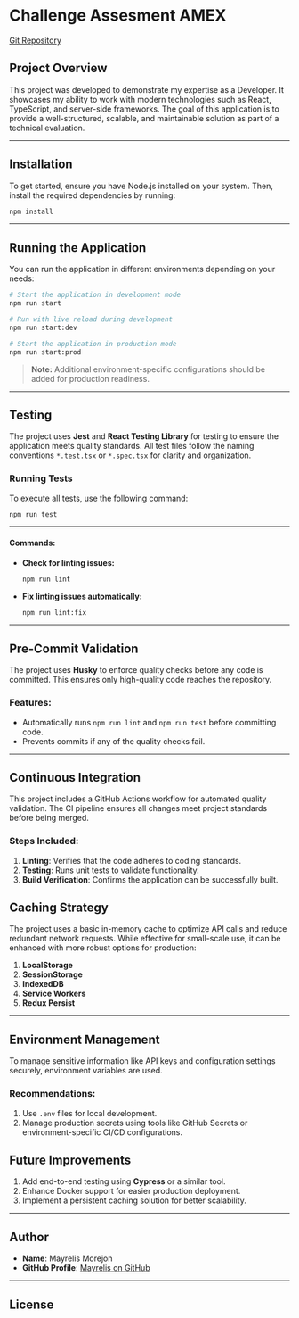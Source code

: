 
# **Challenge Assesment AMEX**

[Git Repository](https://github.com/Mayrelis/amexchallenge)

## **Project Overview**

This project was developed to demonstrate my expertise as a Developer. It showcases my ability to work with modern technologies such as React, TypeScript, and server-side frameworks. The goal of this application is to provide a well-structured, scalable, and maintainable solution as part of a technical evaluation.

---

## **Installation**

To get started, ensure you have Node.js installed on your system. Then, install the required dependencies by running:

```bash
npm install
```
---

## **Running the Application**

You can run the application in different environments depending on your needs:

```bash
# Start the application in development mode
npm run start

# Run with live reload during development
npm run start:dev

# Start the application in production mode
npm run start:prod
```

> **Note:** Additional environment-specific configurations should be added for production readiness.

---

## **Testing**

The project uses **Jest** and **React Testing Library** for testing to ensure the application meets quality standards. All test files follow the naming conventions `*.test.tsx` or `*.spec.tsx` for clarity and organization.

### Running Tests

To execute all tests, use the following command:

```bash
npm run test
```

---

#### Commands:

- **Check for linting issues:**

    ```bash
    npm run lint
    ```

- **Fix linting issues automatically:**

    ```bash
    npm run lint:fix
    ```

---

## **Pre-Commit Validation**

The project uses **Husky** to enforce quality checks before any code is committed. This ensures only high-quality code reaches the repository.

### Features:

- Automatically runs `npm run lint` and `npm run test` before committing code.
- Prevents commits if any of the quality checks fail.

---

## **Continuous Integration**

This project includes a GitHub Actions workflow for automated quality validation. The CI pipeline ensures all changes meet project standards before being merged.

### Steps Included:

1. **Linting**: Verifies that the code adheres to coding standards.
2. **Testing**: Runs unit tests to validate functionality.
3. **Build Verification**: Confirms the application can be successfully built.


## **Caching Strategy**

The project uses a basic in-memory cache to optimize API calls and reduce redundant network requests. While effective for small-scale use, it can be enhanced with more robust options for production:

1. **LocalStorage**
2. **SessionStorage**
3. **IndexedDB**
4. **Service Workers**
5. **Redux Persist**

---

## **Environment Management**

To manage sensitive information like API keys and configuration settings securely, environment variables are used.

### Recommendations:

1. Use `.env` files for local development.
2. Manage production secrets using tools like GitHub Secrets or environment-specific CI/CD configurations.


## **Future Improvements**

1. Add end-to-end testing using **Cypress** or a similar tool.
2. Enhance Docker support for easier production deployment.
3. Implement a persistent caching solution for better scalability.

---

## **Author**

- **Name**: Mayrelis Morejon
- **GitHub Profile**: [Mayrelis on GitHub](https://github.com/Mayrelis)

---

## **License**